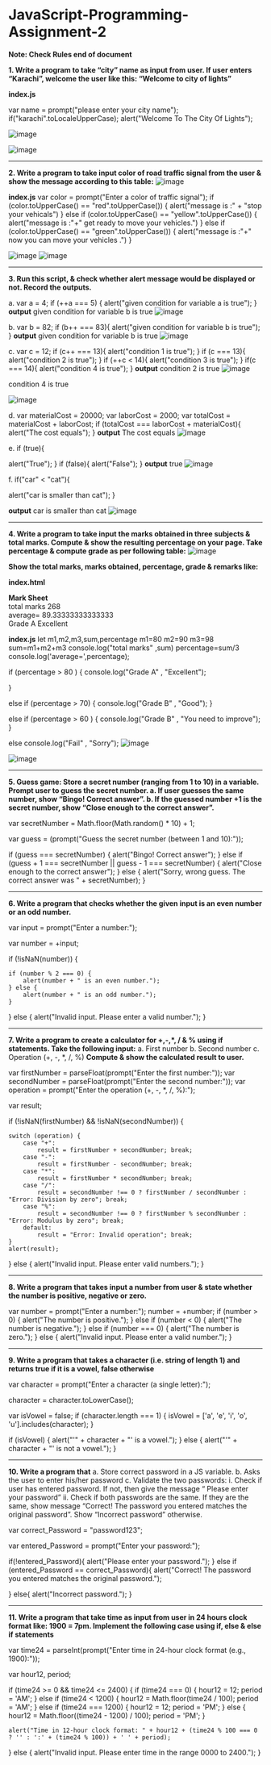 # JavaScript-Programming-Assignment-2

**Note: Check Rules end of document**

**1. Write a program to take “city” name as input from user. If user enters
“Karachi”, welcome the user like this: “Welcome to city of lights”**

**index.js**

var name = prompt("please enter your city name");
if("karachi".toLocaleUpperCase);
alert("Welcome To The City Of Lights");

![image](https://github.com/AlizayAyesha/JavaScript-Programming-Assignment-2/assets/68489612/a285844a-98ee-4a1a-91de-dc3fad18dbbe)

![image](https://github.com/AlizayAyesha/JavaScript-Programming-Assignment-2/assets/68489612/cfa80d70-2534-4c34-bb2e-ed0cf580ce89)

-----------------------------------------------------------------------------------

**2. Write a program to take input color of road traffic signal from the user
& show the message according to this table:**
![image](https://github.com/AlizayAyesha/JavaScript-Programming-Assignment-2/assets/68489612/82d2856d-2415-4a2a-9a7d-15e1f2a110a1)

**index.js**
var color = prompt("Enter a color of traffic signal");
if (color.toUpperCase() == "red".toUpperCase())
{
    alert("message is :" + "stop your vehicals")
}
else if (color.toUpperCase() == "yellow".toUpperCase()) 
{ alert("message is :"+" get ready to move your vehicles.") } 
else if (color.toUpperCase() == "green".toUpperCase())
 { alert("message is :"+" now you can move your vehicles .") }

 ![image](https://github.com/AlizayAyesha/JavaScript-Programming-Assignment-2/assets/68489612/bdf4da16-6afc-4b25-bccc-56f703db4b93)
![image](https://github.com/AlizayAyesha/JavaScript-Programming-Assignment-2/assets/68489612/8d61eb56-be8b-4dba-90d4-135751eb7829)

-----------------------------------------------------------------------------------

**3. Run this script, & check whether alert message would be displayed or
not. Record the outputs.**

a. var a = 4;
if (++a === 5) {
alert("given condition for variable a is true");
}
**output**
given condition for variable b is true
![image](https://github.com/AlizayAyesha/JavaScript-Programming-Assignment-2/assets/68489612/94717e16-2ccb-4fe1-90da-44d2f5459342)


b. var b = 82;
if (b++ === 83){
alert("given condition for variable b is true");
}
**output**
given condition for variable b is true
![image](https://github.com/AlizayAyesha/JavaScript-Programming-Assignment-2/assets/68489612/6753d908-64f7-438b-bcc5-df14c42abf8b)


c. var c = 12;
if (c++ === 13){
alert("condition 1 is true");
}
if (c === 13){
alert("condition 2 is true");
}
if (++c < 14){
alert("condition 3 is true");
}
if(c === 14){
alert("condition 4 is true");
}
**output**
condition 2 is true
![image](https://github.com/AlizayAyesha/JavaScript-Programming-Assignment-2/assets/68489612/97bbfc9d-b250-4b17-9357-d43abea39e8f)

condition 4 is true

![image](https://github.com/AlizayAyesha/JavaScript-Programming-Assignment-2/assets/68489612/28dae160-c3d4-45b2-920e-d29f45ff08b9)


d. var materialCost = 20000;
var laborCost = 2000;
var totalCost = materialCost + laborCost;
if (totalCost === laborCost + materialCost){
alert("The cost equals");
}
**output**
The cost equals
![image](https://github.com/AlizayAyesha/JavaScript-Programming-Assignment-2/assets/68489612/a191bd39-63b4-4733-bf3c-8bf8e4a0bbbc)

e. if (true){

alert("True");
}
if (false){
alert("False");
}
**output**
true
![image](https://github.com/AlizayAyesha/JavaScript-Programming-Assignment-2/assets/68489612/0d272a69-07fc-453d-b410-0896d40c2174)


f. if("car" < "cat"){

alert("car is smaller than cat");
}

**output**
car is smaller than cat
![image](https://github.com/AlizayAyesha/JavaScript-Programming-Assignment-2/assets/68489612/666c646b-e84b-44d3-84a7-5b477ecb4074)



-----------------------------------------------------------------------------------

**4. Write a program to take input the marks obtained in three subjects &
total marks. Compute & show the resulting percentage on your page.
Take percentage & compute grade as per following table:**
![image](https://github.com/AlizayAyesha/JavaScript-Programming-Assignment-2/assets/68489612/330dfc56-b762-41f3-9280-041d108d3bf4)

**Show the total marks, marks obtained, percentage, grade & remarks
like:**

**index.html**
<html>
    <head>
        <body>
            <title>Js sample</title> <script src=" index.js"></script>
            <h>
<b> Mark Sheet</b>
            </h> <br>
            total marks 268 <br>
average= 89.33333333333333<br>
 Grade A Excellent
        </body>
    </head>
</html>

**index.js**
let m1,m2,m3,sum,percentage
m1=80
m2=90
m3=98
sum=m1+m2+m3
console.log("total marks" ,sum)
percentage=sum/3
console.log('average=',percentage);

if (percentage > 80 ) {
    console.log("Grade A" , "Excellent");

}

else if (percentage > 70) {
    console.log("Grade B" , "Good");
}

else if (percentage > 60 ) {
    console.log("Grade B" , "You need to improve");
}

else
console.log("Fail" , "Sorry");
![image](https://github.com/AlizayAyesha/JavaScript-Programming-Assignment-2/assets/68489612/b800477c-ee44-4074-8b78-88c6bb06bb8b)

![image](https://github.com/AlizayAyesha/JavaScript-Programming-Assignment-2/assets/68489612/2878ba66-5615-497b-9980-0a5f7cbb193d)

-----------------------------------------------------------------------------------

**5. Guess game:
Store a secret number (ranging from 1 to 10) in a variable. Prompt
user to guess the secret number.
a. If user guesses the same number, show “Bingo! Correct
answer”.
b. If the guessed number +1 is the secret number, show “Close
enough to the correct answer”.**

var secretNumber = Math.floor(Math.random() * 10) + 1;

var guess = (prompt("Guess the secret number (between 1 and 10):"));

if (guess === secretNumber) {
    alert("Bingo! Correct answer");
} else if (guess + 1 === secretNumber || guess - 1 === secretNumber) {
    alert("Close enough to the correct answer");
} else {
    alert("Sorry, wrong guess. The correct answer was " + secretNumber);
}

-----------------------------------------------------------------------------------

**6. Write a program that checks whether the given input is an even
number or an odd number.**

var input = prompt("Enter a number:");

var number = +input;

if (!isNaN(number)) {
    
    if (number % 2 === 0) {
        alert(number + " is an even number.");
    } else {
        alert(number + " is an odd number.");
    }
} else {
    alert("Invalid input. Please enter a valid number.");
}

-----------------------------------------------------------------------------------

**7. Write a program to create a calculator for +,-,*, / & % using if
statements. Take the following input:**
a. First number
b. Second number
c. Operation (+, -, *, /, %)
**Compute & show the calculated result to user.**

var firstNumber = parseFloat(prompt("Enter the first number:"));
var secondNumber = parseFloat(prompt("Enter the second number:"));
var operation = prompt("Enter the operation (+, -, *, /, %):");


var result;


if (!isNaN(firstNumber) && !isNaN(secondNumber)) {

    switch (operation) {
        case "+":
            result = firstNumber + secondNumber; break;
        case "-":
            result = firstNumber - secondNumber; break;
        case "*":
            result = firstNumber * secondNumber; break;
        case "/":
            result = secondNumber !== 0 ? firstNumber / secondNumber : "Error: Division by zero"; break;
        case "%":
            result = secondNumber !== 0 ? firstNumber % secondNumber : "Error: Modulus by zero"; break;
        default:
            result = "Error: Invalid operation"; break;
    }
    alert(result);
} else {
    alert("Invalid input. Please enter valid numbers.");
}

-----------------------------------------------------------------------------------

**8. Write a program that takes input a number from user & state whether
the number is positive, negative or zero.**


var number = prompt("Enter a number:");
number = +number;
if (number > 0) {
    alert("The number is positive.");
} else if (number < 0) {
    alert("The number is negative.");
} else if (number === 0) {
    alert("The number is zero.");
} else {
    alert("Invalid input. Please enter a valid number.");
}


-----------------------------------------------------------------------------------

**9. Write a program that takes a character (i.e. string of length 1) and
returns true if it is a vowel, false otherwise**

var character = prompt("Enter a character (a single letter):");

character = character.toLowerCase();

var isVowel = false;
if (character.length === 1) {
    isVowel = ['a', 'e', 'i', 'o', 'u'].includes(character);
}

if (isVowel) {
    alert("'" + character + "' is a vowel.");
} else {
    alert("'" + character + "' is not a vowel.");
}

-----------------------------------------------------------------------------------

**10. Write a program that**
a. Store correct password in a JS variable.
b. Asks the user to enter his/her password
c. Validate the two passwords:
i. Check if user has entered password. If not, then give the
message “ Please enter your password”
ii. Check if both passwords are the same. If they are the
same, show message “Correct! The password you
entered matches the original password”. Show “Incorrect
password” otherwise.

var correct_Password = "password123";

var entered_Password = prompt("Enter your password:");

if(!entered_Password){
    alert("Please enter your password.");
}
else if (entered_Password == correct_Password){
    alert("Correct! The password you entered matches the original password.");

} else{
    alert("Incorrect password.");
}


-----------------------------------------------------------------------------------

**11. Write a program that take time as input from user in 24 hours clock
format like: 1900 = 7pm. Implement the following case using if, else &
else if statements**


var time24 = parseInt(prompt("Enter time in 24-hour clock format (e.g., 1900):"));


var hour12, period;

if (time24 >= 0 && time24 <= 2400) {
    if (time24 === 0) {
        hour12 = 12;
        period = 'AM';
    } else if (time24 < 1200) {
        hour12 = Math.floor(time24 / 100);
        period = 'AM';
    } else if (time24 === 1200) {
        hour12 = 12;
        period = 'PM';
    } else {
        hour12 = Math.floor((time24 - 1200) / 100);
        period = 'PM';
    }

    alert("Time in 12-hour clock format: " + hour12 + (time24 % 100 === 0 ? '' : ':' + (time24 % 100)) + ' ' + period);
} else {
    alert("Invalid input. Please enter time in the range 0000 to 2400.");
}

